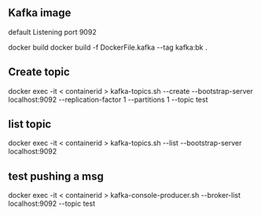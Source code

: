 
## Kafka image
default Listening port 9092

docker build
docker build -f DockerFile.kafka --tag kafka:bk .

## Create topic
docker exec -it < containerid > kafka-topics.sh --create --bootstrap-server localhost:9092 --replication-factor 1 --partitions 1 --topic test

## list topic
docker exec -it < containerid >  kafka-topics.sh --list --bootstrap-server localhost:9092

## test pushing a msg
docker exec -it < containerid >  kafka-console-producer.sh --broker-list localhost:9092 --topic test